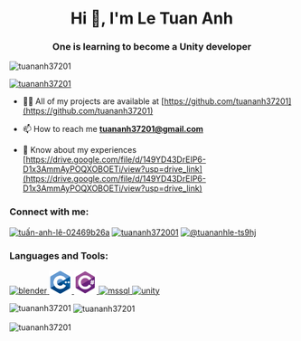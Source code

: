 <h1 align="center">Hi 👋, I'm Le Tuan Anh</h1>
<h3 align="center">One is learning to become a Unity developer</h3>

<p align="left"> <img src="https://komarev.com/ghpvc/?username=tuananh37201&label=Profile%20views&color=0e75b6&style=flat" alt="tuananh37201" /> </p>

<p align="left"> <a href="https://github.com/ryo-ma/github-profile-trophy"><img src="https://github-profile-trophy.vercel.app/?username=tuananh37201" alt="tuananh37201" /></a> </p>

- 👨‍💻 All of my projects are available at [https://github.com/tuananh37201](https://github.com/tuananh37201)

- 📫 How to reach me **tuananh37201@gmail.com**

- 📄 Know about my experiences [https://drive.google.com/file/d/149YD43DrEIP6-D1x3AmmAyPOQXOBOETi/view?usp=drive_link](https://drive.google.com/file/d/149YD43DrEIP6-D1x3AmmAyPOQXOBOETi/view?usp=drive_link)

<h3 align="left">Connect with me:</h3>
<p align="left">
<a href="https://linkedin.com/in/tuấn-anh-lê-02469b26a" target="blank"><img align="center" src="https://raw.githubusercontent.com/rahuldkjain/github-profile-readme-generator/master/src/images/icons/Social/linked-in-alt.svg" alt="tuấn-anh-lê-02469b26a" height="30" width="40" /></a>
<a href="https://fb.com/tuananh372001" target="blank"><img align="center" src="https://raw.githubusercontent.com/rahuldkjain/github-profile-readme-generator/master/src/images/icons/Social/facebook.svg" alt="tuananh372001" height="30" width="40" /></a>
<a href="https://www.youtube.com/channel/UC79Yq8WmmN42RdBhqSNCIig" target="blank"><img align="center" src="https://raw.githubusercontent.com/rahuldkjain/github-profile-readme-generator/master/src/images/icons/Social/youtube.svg" alt="@tuananhle-ts9hj" height="30" width="40" /></a>
</p>

<h3 align="left">Languages and Tools:</h3>
<p align="left"> <a href="https://www.blender.org/" target="_blank" rel="noreferrer"> <img src="https://download.blender.org/branding/community/blender_community_badge_white.svg" alt="blender" width="40" height="40"/> </a> <a href="https://www.w3schools.com/cpp/" target="_blank" rel="noreferrer"> <img src="https://raw.githubusercontent.com/devicons/devicon/master/icons/cplusplus/cplusplus-original.svg" alt="cplusplus" width="40" height="40"/> </a> <a href="https://www.w3schools.com/cs/" target="_blank" rel="noreferrer"> <img src="https://raw.githubusercontent.com/devicons/devicon/master/icons/csharp/csharp-original.svg" alt="csharp" width="40" height="40"/> </a> <a href="https://www.microsoft.com/en-us/sql-server" target="_blank" rel="noreferrer"> <img src="https://www.svgrepo.com/show/303229/microsoft-sql-server-logo.svg" alt="mssql" width="40" height="40"/> </a> <a href="https://unity.com/" target="_blank" rel="noreferrer"> <img src="https://www.vectorlogo.zone/logos/unity3d/unity3d-icon.svg" alt="unity" width="40" height="40"/> </a> </p>

<p><img align="left" src="https://github-readme-stats.vercel.app/api/top-langs?username=tuananh37201&show_icons=true&locale=en&layout=compact" alt="tuananh37201" /></p>

<p>&nbsp;<img align="center" src="https://github-readme-stats.vercel.app/api?username=tuananh37201&show_icons=true&locale=en" alt="tuananh37201" /></p>

<p><img align="center" src="https://github-readme-streak-stats.herokuapp.com/?user=tuananh37201&" alt="tuananh37201" /></p>
